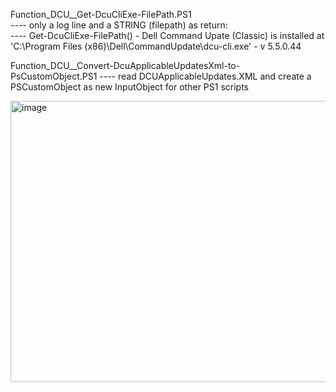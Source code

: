Function_DCU__Get-DcuCliExe-FilePath.PS1     
---- only a log line and a STRING (filepath) as return:  
---- Get-DcuCliExe-FilePath() - Dell Command Upate (Classic) is installed at 'C:\Program Files (x86)\Dell\CommandUpdate\dcu-cli.exe' - v 5.5.0.44


Function_DCU__Convert-DcuApplicableUpdatesXml-to-PsCustomObject.PS1
---- read DCUApplicableUpdates.XML and create a PSCustomObject as new InputObject for other PS1 scripts

<img width="1986" height="450" alt="image" src="https://github.com/user-attachments/assets/667cf1c1-1d99-4384-8ec4-0f2b6b5fb65b" />


